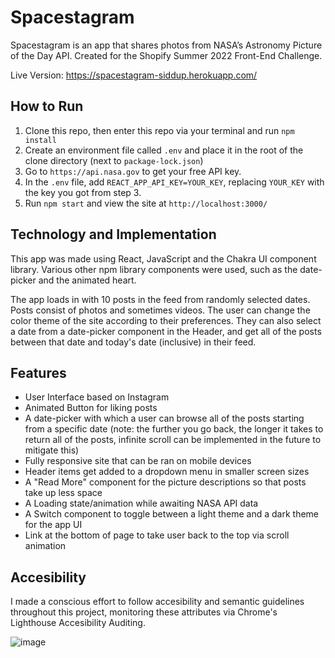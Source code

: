 # Spacestagram

Spacestagram is an app that shares photos from NASA’s Astronomy Picture of the Day API. Created for the Shopify Summer 2022 Front-End Challenge.

Live Version: https://spacestagram-siddup.herokuapp.com/

## How to Run

1. Clone this repo, then enter this repo via your terminal and run `npm install`
2. Create an environment file called `.env` and place it in the root of the clone directory (next to `package-lock.json`)
3. Go to `https://api.nasa.gov` to get your free API key.
4. In the `.env` file, add `REACT_APP_API_KEY=YOUR_KEY`, replacing `YOUR_KEY` with the key you got from step 3.
5. Run `npm start` and view the site at `http://localhost:3000/`


## Technology and Implementation

This app was made using React, JavaScript and the Chakra UI component library. Various other npm library components were used, such as the date-picker and the animated heart.

The app loads in with 10 posts in the feed from randomly selected dates. Posts consist of photos and sometimes videos. The user can change the color theme of the site according to their preferences. They can also select a date from a date-picker component in the Header, and get all of the posts between that date and today's date (inclusive) in their feed.

## Features

- User Interface based on Instagram
- Animated Button for liking posts
- A date-picker with which a user can browse all of the posts starting from a specific date (note: the further you go back, the longer it takes to return all of the posts, infinite scroll can be implemented in the future to mitigate this)
- Fully responsive site that can be ran on mobile devices
- Header items get added to a dropdown menu in smaller screen sizes
- A "Read More" component for the picture descriptions so that posts take up less space
- A Loading state/animation while awaiting NASA API data
- A Switch component to toggle between a light theme and a dark theme for the app UI
- Link at the bottom of page to take user back to the top via scroll animation

## Accesibility

I made a conscious effort to follow accesibility and semantic guidelines throughout this project, monitoring these attributes via Chrome's Lighthouse Accesibility Auditing.

![image](https://user-images.githubusercontent.com/36796876/148934047-cddf359e-b38a-4306-bc7c-2f576b20db6b.png)
